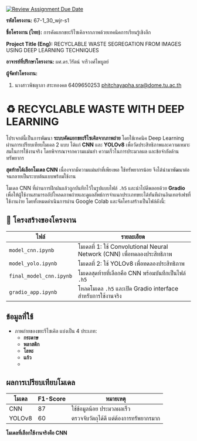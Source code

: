 [![Review Assignment Due Date](https://classroom.github.com/assets/deadline-readme-button-22041afd0340ce965d47ae6ef1cefeee28c7c493a6346c4f15d667ab976d596c.svg)](https://classroom.github.com/a/w8H8oomW)


**รหัสโครงงาน:** 67-1_30_wjr-s1

**ชื่อโครงงาน (ไทย):** การคัดแยกขยะรีไซเคิลจากภาพด้วยเทคนิคการเรียนรู้เชิงลึก

**Project Title (Eng):** RECYCLABLE WASTE SEGREGATION FROM IMAGES USING DEEP LEARNING TECHNIQUES

**อาจารย์ที่ปรึกษาโครงงาน:** ผศ.ดร.วิรัตน์ จารีวงศ์ไพบูลย์

**ผู้จัดทำโครงงาน:** 
1. นางสาวพิชญาภา สระทองคต  6409650253  phitchayapha.sra@dome.tu.ac.th
   

#   ♻️ RECYCLABLE WASTE WITH DEEP LEARNING
โปรเจกต์นี้เป็นการพัฒนา **ระบบคัดแยกขยะรีไซเคิลจากภาพถ่าย** โดยใช้เทคนิค Deep Learning ผ่านการเปรียบเทียบโมเดล 2 แบบ ได้แก่ **CNN** และ **YOLOv8** เพื่อวัดประสิทธิภาพและความเหมาะสมในการใช้งานจริง โดยพิจารณาจากความแม่นยำ ความเร็วในการประมวลผล และข้อจำกัดด้านทรัพยากร

**สุดท้ายได้เลือกโมเดล CNN** เนื่องจากมีความแม่นยำที่เพียงพอ ใช้ทรัพยากรน้อย จึงได้นำมาพัฒนาต่อจนกลายเป็นระบบต้นแบบพร้อมใช้งาน

โมเดล CNN ที่ผ่านการฝึกฝนแล้วถูกบันทึกไว้ในรูปแบบไฟล์ `.h5` และนำไปดีพลอยด้วย **Gradio** เพื่อให้ผู้ใช้งานสามารถอัปโหลดภาพถ่ายและดูผลลัพธ์การจำแนกประเภทขยะได้ทันทีผ่านอินเทอร์เฟซที่ใช้งานง่าย โดยทั้งหมดดำเนินการผ่าน Google Colab และจัดโครงสร้างเป็นไฟล์ดังนี้:

## 📁 โครงสร้างของโครงงาน

| ไฟล์ | รายละเอียด |
|------|-------------|
| `model_cnn.ipynb` | โมเดลที่ 1: ใช้ Convolutional Neural Network (CNN) เพื่อทดลองประสิทธิภาพ |
| `model_yolo.ipynb` | โมเดลที่ 2: ใช้ YOLOv8 เพื่อทดลองประสิทธิภาพ |
| `final_model_cnn.ipynb` | โมเดลสุดท้ายที่เลือกคือ CNN พร้อมบันทึกเป็นไฟล์ `.h5` |
| `gradio_app.ipynb` | โหลดโมเดล `.h5` และเปิด Gradio interface สำหรับการใช้งานจริง |

## ข้อมูลที่ใช้

- ภาพถ่ายของขยะรีไซเคิล แบ่งเป็น 4 ประเภท:
  - **กระดาษ**
  - **พลาสติก**
  - **โลหะ**
  - **แก้ว**
  - 
## ผลการเปรียบเทียบโมเดล

| โมเดล | F1-Score | หมายเหตุ |
|--------|----------|-----------|
| CNN    |  87       | ใช้ข้อมูลน้อย ประมวลผลเร็ว |
| YOLOv8 |  60       | ตรวจจับวัตถุได้ดี แต่ต้องการทรัพยากรมาก |

**โมเดลที่เลือกใช้งานจริงคือ CNN**

